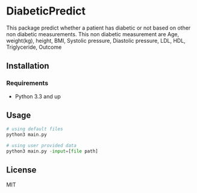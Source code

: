 # DiabeticPredict
This package predict whether a patient has diabetic or not based on other non diabetic measurements.
This non diabetic measurement are Age, weight(kg), height, BMI, Systolic pressure, Diastolic pressure, 
LDL, HDL, Triglyceride, Outcome
## Installation

### Requirements
* Python 3.3 and up


## Usage

```python
# using default files
python3 main.py

# using user provided data
python3 main.py -input=[file path]
```



## License
MIT

